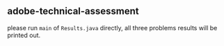 ## adobe-technical-assessment
please run ```main``` of ```Results.java``` directly, all three problems results will be printed out.